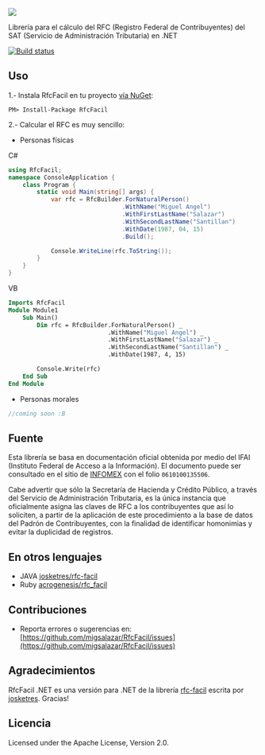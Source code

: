 ![](https://raw.githubusercontent.com/migsalazar/RfcFacil/master/logo.png)

Librería para el cálculo del RFC (Registro Federal de Contribuyentes) del SAT (Servicio de Administración Tributaria) en .NET 

[![Build status](https://ci.appveyor.com/api/projects/status/jnui923swgs8e7xt/branch/master?svg=true)](https://ci.appveyor.com/project/migsalazar/rfcfacil/branch/master)

## Uso

1.- Instala RfcFacil en tu proyecto [vía NuGet](https://www.nuget.org/packages/RfcFacil/):

```
PM> Install-Package RfcFacil
```

2.- Calcular el RFC es muy sencillo:

- Personas físicas

C#
```csharp
using RfcFacil;
namespace ConsoleApplication {
    class Program {
        static void Main(string[] args) {
            var rfc = RfcBuilder.ForNaturalPerson()
                                .WithName("Miguel Angel")
                                .WithFirstLastName("Salazar")
                                .WithSecondLastName("Santillan")
                                .WithDate(1987, 04, 15)
                                .Build();

            Console.WriteLine(rfc.ToString());
        }
    }
}
```
VB
```vb
Imports RfcFacil
Module Module1
    Sub Main()
        Dim rfc = RfcBuilder.ForNaturalPerson() _
                            .WithName("Miguel Angel") _
                            .WithFirstLastName("Salazar") _
                            .WithSecondLastName("Santillan") _
                            .WithDate(1987, 4, 15)

        Console.Write(rfc)
    End Sub
End Module
```

- Personas morales

```csharp
//coming soon :B
```

## Fuente
Esta librería se basa en documentación oficial obtenida por medio del IFAI (Instituto Federal de Acceso a la Información). El documento puede ser consultado en el sitio de [INFOMEX](https://www.infomex.org.mx/gobiernofederal/moduloPublico/moduloPublico.action) con el folio `0610100135506`.

Cabe advertir que sólo la Secretaría de Hacienda y Crédito Público, a través del Servicio de Administración Tributaria, es la única instancia que oficialmente asigna las claves de RFC a los contribuyentes que así lo soliciten, a partir de la aplicación de este procedimiento a la base de datos del Padrón de Contribuyentes, con la finalidad de identificar homonimias y evitar la duplicidad de registros.

## En otros lenguajes
- JAVA [josketres/rfc-facil](https://github.com/josketres/rfc-facil)
- Ruby [acrogenesis/rfc_facil](https://github.com/acrogenesis/rfc_facil)

## Contribuciones
- Reporta errores o sugerencias en: [https://github.com/migsalazar/RfcFacil/issues](https://github.com/migsalazar/RfcFacil/issues)

## Agradecimientos
RfcFacil .NET es una versión para .NET de la librería [rfc-facil](http://josketres.github.io/rfc-facil/) escrita por [josketres](https://github.com/josketres). Gracias!

## Licencia
Licensed under the Apache License, Version 2.0.
